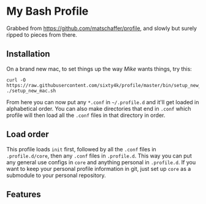 My Bash Profile
===============

Grabbed from https://github.com/matschaffer/profile, and slowly but surely ripped to pieces from there.

Installation
------------
On a brand new mac, to set things up the way *Mike* wants things, try this:

```
curl -O https://raw.githubusercontent.com/sixty4k/profile/master/bin/setup_new_mac.sh
./setup_new_mac.sh
```

From here you can now put any `*.conf` in `~/.profile.d` and it'll get loaded in alphabetical order. You can also make directories that end in `.conf` which profile will then load all the `.conf` files in that directory in order.

Load order
----------

This profile loads `init` first, followed by all the `.conf` files in `.profile.d/core`, then any `.conf` files in `.profile.d`. This way you can put any general use configs in `core` and anything personal in `.profile.d`. If you want to keep your personal profile information in git, just set up `core` as a submodule to your personal repository.

Features
--------
